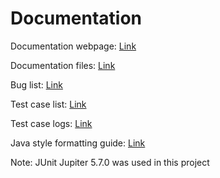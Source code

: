 # Documentation

Documentation webpage: <a href="https://nik312123.github.io/repo-Team19-doc/" target="_blank">Link</a>

Documentation files: <a href="./" target="_blank">Link</a>

Bug list: <a href="../buglist.xlsx" target="_blank">Link</a>

Test case list: <a href="../testing/Test Case List.xlsx" target="_blank">Link</a>

Test case logs: <a href="../testing/test-logs" target="_blank">Link</a>

Java style formatting guide: <a href="https://github.umn.edu/chawl025/nikunjJavaFormattingFiles/wiki" target="_blank">Link</a>

Note: JUnit Jupiter 5.7.0 was used in this project

